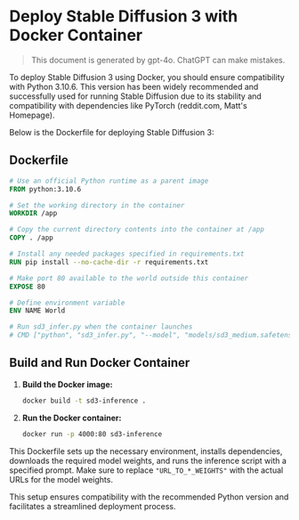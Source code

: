 # Deploy Stable Diffusion 3 with Docker Container

> This document is generated by gpt-4o. ChatGPT can make mistakes.

To deploy Stable Diffusion 3 using Docker, you should ensure compatibility with Python 3.10.6. This version has been widely recommended and successfully used for running Stable Diffusion due to its stability and compatibility with dependencies like PyTorch (reddit.com, Matt's Homepage).

Below is the Dockerfile for deploying Stable Diffusion 3:

## Dockerfile

```dockerfile
# Use an official Python runtime as a parent image
FROM python:3.10.6

# Set the working directory in the container
WORKDIR /app

# Copy the current directory contents into the container at /app
COPY . /app

# Install any needed packages specified in requirements.txt
RUN pip install --no-cache-dir -r requirements.txt

# Make port 80 available to the world outside this container
EXPOSE 80

# Define environment variable
ENV NAME World

# Run sd3_infer.py when the container launches
# CMD ["python", "sd3_infer.py", "--model", "models/sd3_medium.safetensors", "--prompt", "cute wallpaper art of a cat"]
```

## Build and Run Docker Container

1. **Build the Docker image:**

    ```sh
    docker build -t sd3-inference .
    ```

2. **Run the Docker container:**

    ```sh
    docker run -p 4000:80 sd3-inference
    ```

This Dockerfile sets up the necessary environment, installs dependencies, downloads the required model weights, and runs the inference script with a specified prompt. Make sure to replace `"URL_TO_*_WEIGHTS"` with the actual URLs for the model weights.

This setup ensures compatibility with the recommended Python version and facilitates a streamlined deployment process.
